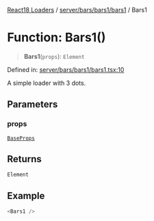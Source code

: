 [React18 Loaders](../../../../../modules.md) / [server/bars/bars1/bars1](../README.md) / Bars1

# Function: Bars1()

> **Bars1**(`props`): `Element`

Defined in: [server/bars/bars1/bars1.tsx:10](https://github.com/react18-tools/turborepo-template/blob/59e71c9c47952d89d130580522ad77f57cd1f4be/lib/src/server/bars/bars1/bars1.tsx#L10)

A simple loader with 3 dots.

## Parameters

### props

[`BaseProps`](../../../../common/base/base/interfaces/BaseProps.md)

## Returns

`Element`

## Example

```ts
<Bars1 />
```
